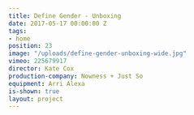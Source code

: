 ```yaml
---
title: Define Gender - Unboxing
date: 2017-05-17 00:00:00 Z
tags:
- home
position: 23
image: "/uploads/define-gender-unboxing-wide.jpg"
vimeo: 225679917
director: Kate Cox
production-company: Nowness + Just So
equipment: Arri Alexa
is-shown: true
layout: project
---
```


